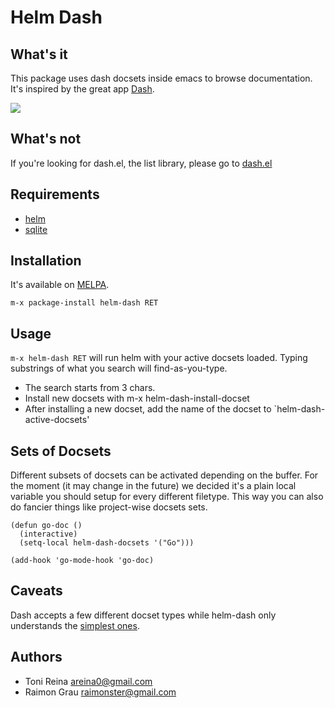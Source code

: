 # Helm Dash

## What's it

This package uses dash docsets inside emacs to browse documentation. It's inspired by the great app [Dash](http://www.kapeli.com/dash).

![](https://raw.github.com/areina/helm-dash/master/misc/helm-dash.gif)

## What's not

If you're looking for dash.el, the list library, please go to [dash.el](http://www.github.com/magnars/dash.el)


## Requirements

- [helm](https://github.com/emacs-helm/helm)
- [sqlite](https://github.com/cnngimenez/sqlite.el)

## Installation

It's available on [MELPA](http://melpa.milkbox.net).

`m-x package-install helm-dash RET`

## Usage

`m-x helm-dash RET` will run helm with your active docsets loaded. Typing substrings of what you search will find-as-you-type.

- The search starts from 3 chars.
- Install new docsets with m-x helm-dash-install-docset
- After installing a new docset, add the name of the docset to `helm-dash-active-docsets'

## Sets of Docsets

Different subsets of docsets can be activated depending on the
buffer. For the moment (it may change in the future) we decided it's a
plain local variable you should setup for every different
filetype. This way you can also do fancier things like project-wise
docsets sets.

``` elisp
(defun go-doc ()
  (interactive)
  (setq-local helm-dash-docsets '("Go")))

(add-hook 'go-mode-hook 'go-doc)
```


## Caveats

Dash accepts a few different docset types while helm-dash only understands the [simplest ones](http://kapeli.com/docsets#dashDocset).

## Authors

- Toni Reina <areina0@gmail.com>
- Raimon Grau <raimonster@gmail.com>
